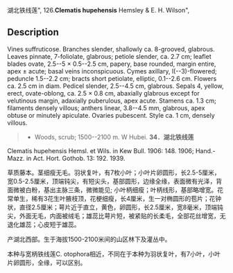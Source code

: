 湖北铁线莲",
126.**Clematis hupehensis** Hemsley & E. H. Wilson",

## Description
Vines suffruticose. Branches slender, shallowly ca. 8-grooved, glabrous. Leaves pinnate, 7-foliolate, glabrous; petiole slender, ca. 2.7 cm; leaflet blades ovate, 2.5--5 × 0.5--2.5 cm, papery, base rounded, margin entire, apex ± acute; basal veins inconspicuous. Cymes axillary, l(--3)-flowered; peduncle 1.5--2.2 cm; bracts short petiolate, elliptic, 0.1--2.6 cm. Flowers ca. 2.5 cm in diam. Pedicel slender, 2.5--4.5 cm, glabrous. Sepals 4, yellow, erect, ovate-oblong, ca. 2.5 × 0.8 cm, abaxially glabrous except for velutinous margin, adaxially puberulous, apex acute. Stamens ca. 1.3 cm; filaments densely villous; anthers linear, 3.8--4.5 mm, glabrous, apex obtuse or minutely apiculate. Ovaries pubescent. Style ca. 1 cm, densely villous.

> * Woods, scrub; 1500--2100 m. W Hubei.
**34．湖北铁线莲**

Clematis hupehensis Hemsl. et Wils. in Kew Bull. 1906: 148. 1906; Hand.-Mazz. in Act. Hort. Gothob. 13: 192. 1939.

草质藤本。茎细瘦无毛。羽状复叶，有7枚小叶；小叶片卵圆形，长2.5-5厘米，宽0.5-2.5厘米，顶端钝尖，有短尖头，基部圆形，边缘全缘，表面微有光泽，背面微被白粉，基出主脉三条，微微能见; 小叶柄细瘦；叶柄线形，基部略增宽。花常单生，稀有3花生叶腋枝顶，花梗细瘦，长4厘米，生一对椭圆形的苞片；花钟状，直径2.5厘米；萼片近于直立，黄色，卵圆形，长2.5厘米，宽8毫米，顶端钝尖，外面无毛，内面被绒毛；雄蕊比萼片短，被紧贴的长柔毛，全部花丝增宽，无退化雄蕊；心皮短于雄蕊。

产湖北西部。生于海拔1500-2100米间的山区林下及灌丛中。

本种与宽柄铁线莲C. otophora相近，不同在于本种为羽状复叶，有7小叶，小叶片卵圆形，全缘，可以区别。
